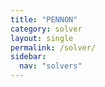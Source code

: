 ```yaml
---
title: "PENNON"
category: solver
layout: single
permalink: /solver/
sidebar:
  nav: "solvers"
---
```

